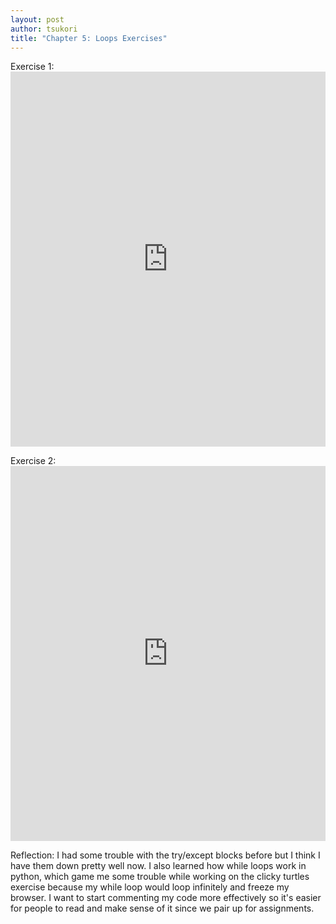 ```yaml
---
layout: post
author: tsukori
title: "Chapter 5: Loops Exercises"
---
```


Exercise 1: <iframe src="https://trinket.io/embed/python/b4be8e61d8" width="100%" height="600" frameborder="0" marginwidth="0" marginheight="0" allowfullscreen></iframe>

Exercise 2: <iframe src="https://trinket.io/embed/python/46983a0b88" width="100%" height="600" frameborder="0" marginwidth="0" marginheight="0" allowfullscreen></iframe>


Reflection: I had some trouble with the try/except blocks before but I think I have them down pretty well now. I also learned how while loops work in python, which game me some trouble while working on the clicky turtles exercise because my while loop would loop infinitely and freeze my browser. I want to start commenting my code more effectively so it's easier for people to read and make sense of it since we pair up for assignments. 
